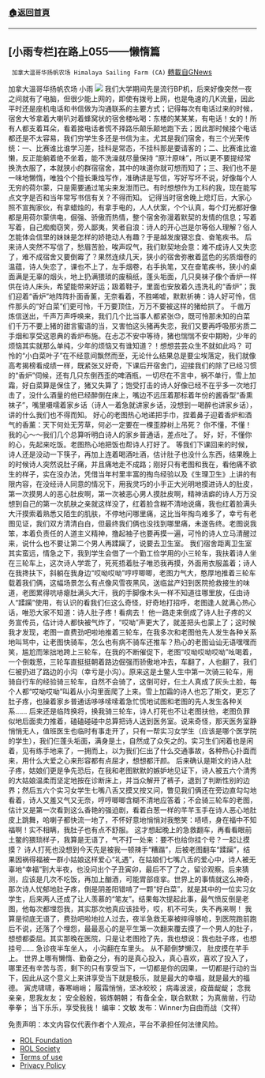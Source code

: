 ###  [:house:返回首頁](https://github.com/ourhimalayas/txt)
---


## [小雨专栏]在路上055——懒惰篇
` 加拿大温哥华扬帆农场 Himalaya Sailing Farm (CA)` [轉載自GNews](https://gnews.org/zh-hans/1825721/)

加拿大溫哥华扬帆农场 小雨
![](https://assets.gnews.org/wp-content/uploads/2022/01/截圖-2022-01-05-下午12.35.16.png)
我们大学期间先是流行BP机，后来好像突然一夜之间就有了电脑，但很少能上网的，即使有拨号上网，也是龟速的几K流量，因此平时还是座机电话和书信做为沟通联系的主要方式；记得每次有电话过来的时候，宿舍大爷拿着大喇叭对着蜂窝状的宿舍楼吆喝：东楼的某某某，有电话！女的！所有人都支着耳朵，看着接电话者慌不择路乐颠乐颠地跑下去；因此那时候接个电话都还是不太容易，我们穷学生多还是书信为主。尤其是我们宿舍，有三个光荣传统：一、比赛谁比谁学习差，挂科是常态，不挂科那是要请客的；二、比赛谁比谁懒，反正能躺着绝不坐着，能不洗澡就尽量保持 “原汁原味”，所以更不要提经常换洗衣服了，本就狭小的群宿宿舍，其中的味道你就可想而知了；三、我们也不是一味地懒惰，唯独个个擅长秉烛写作，准确讲是写信，写好写坏不说，好像每个人无穷的荷尔蒙，只是需要通过笔尖来发泄而已。有时想想作为工科的我，现在能写点文字是否和当年常写书信有关？不得而知。
记得当时宿舍晚上熄灯后，大家心照不宣掏家伙，有拿蜡烛的，有拿手电的，人人伏案，个个认真，每个灯光都好像都是用荷尔蒙供电，倔强、骄傲而热情，整个宿舍弥漫着默契的发情的信息；写着写着，自己痴痴窃笑，旁人鄙夷，笑者自浪：诗人的开心岂是尔等俗人理解？俗人怎能体会信里的妹妹是怎样的娇艳动人有趣？于是越发废寝忘食、奋笔疾书。
后来诗人突然不写信了，愁眉苦脸，唉声叹气，我们默契地会意：难不成诗人又失恋了，难不成宿舍又要倒霉了？果然连续几天，狭小的宿舍弥散着蓝色的劣质烟卷的温蕴，诗人失恋了，课也不上了，左手烟卷，右手执笔，又在奋笔疾书，狭小的桌面满是无辜的烟头，地上扔满猥琐的废稿纸，蓬头垢面，几只臭袜子像个香炉一样供在诗人床头，希望能带来好运；趿着鞋子，里面也安放着久违洗礼的“香炉”；我们迎着“香炉”地阵阵扑面香薰，无奈看着，不胜唏嘘，默默祈祷：诗人好可怜，信件那头的“好白菜”们更可怜，千万要顶住，万万不要被这样的猪给拱了。
千凿万炼信送出，千声万声呼唤来，我们几个比当事人都紧张😓，既可怜那未知的白菜们千万不要上猪的甜言蜜语的当，又害怕这头猪再失恋，我们又要再呼吸那劣质二手烟和享受这恩典的香炉布施。在忐忑不安中等待，猪也惴惴不安中期盼，少年的烦恼其实就那么单纯，少年的烦恼又有谁知道？！想想芸芸众生不就如此吗？
可怜的“小白菜叶子”在不经意间飘然而至，无论什么结果总是要尘埃落定，我们就像高考揭榜看成绩一样，既紧张又好奇，下课后开宿舍门，迎接我们的除了已经习惯的“香炉”伺候，还有几只东倒西歪的啤酒瓶，一切尽在不言中，祸不单行，雪上加霜，好白菜算是保住了，猪又失算了；饱受打击的诗人好像已经不在乎多一次地打击了，没什么酒量的他已经醉倒在床上，嘴边不远压着那标着年份的酱香型“香熏袜子”，嘴里嗫嚅着家乡话（诗人一着急就讲家乡话，没想到一喝醉也讲家乡话），讲的什么我们也不得而知。
好心的老图热心地递把手巾，捏着鼻子迎着香炉和酒气的香薰：天下何处无芳草，何必一定要在一棵歪脖树上吊死？
你不懂，不懂！我的心～～我们几个总算听明白诗人的家乡普通话，差点吐了。
好，好，不懂你的心，先起来吃饭。老图热心地把饭也帮诗人打好了。
等我们下课回来的时候，诗人还是没动一下筷子，再加上连着喝酒吐酒，估计肚子也没什么东西，结果晚上的时候诗人突然说肚子痛，并且痛地走不成路；刚好只有老图和我在，看他痛不欲生的样子，实在没办法，凭借当年村里丰富的掏鸟经验以及《生理卫生》上讲的有限内容，在没经诗人同意的情况下，用我灵巧的小手正大光明地摸进诗人的肚皮，第一次摸男人的恶心肚皮啊，第一次被恶心男人摸肚皮啊，精神洁癖的诗人万万没想到自己的第一次肌肤之亲就这样没了，红着脸含糊不清地说痛，我也红着脸满头大汗摸索着熟悉又陌生的肌肤，不停地问哪里痛，这比当年掏鸟难多了，幸亏有老图见证，我们双方清清白白，但最终我们俩也没找到哪里痛，未遂告终。老图说我笨，本着负责任的人道主义精神，撸起袖子也要再摸一遍，可怜的诗人立马清醒过来，说什么也不要让第二个男人再蹂躏了，说要去卫生室。
我们宿舍距离卫生室其实蛮远，情急之下，我到学生会借了一个勤工俭学用的小三轮车，我扶着诗人坐在三轮车上，这次诗人学乖了，死死捂着肚子唯恐我再摸，外面用衣服盖着；诗人在我搀扶下，斜躺在我身边“哎呦哎呦”哼哼唧唧，老图力气大，憨厚地推着三轮车载着我们俩，这幅场景怎么有点像风雪夜黑风，送临盆产妇到医院抢救接生的味道，老图累得吭哧瘪肚满头大汗，我的手脚像木头一样不知道往哪里放，任由诗人“蹂躏”使用，有认识的看我们仨这么奇怪，好奇地打招呼，老图逢人就满心热心话，唯恐大家不知道：诗人肚子疼！看病去！
他一路走来倒成了诗人肚子疼的义务宣传员，估计诗人都快被气炸了，“哎呦”声更大了，就差把头也蒙上了；这时候我才发现，老图一直费劲吧啦地推着三轮车，在我多次和老图他先人发生各种关系地叫骂中，让老图快骑车，怎么也有病不骑车还推车？热心的老图讪讪无语嘿嘿而笑，尴尬而笨拙地跨上三轮车，在我的不断催促下，老图“哎呦哎呦哎呦”吆喝着，一个倒栽葱，三轮车直挺挺朝着路边倔强而骄傲地冲去，车翻了，人也翻了，我们仨被扔进了路边的小沟（幸亏是小沟）。原来这是土鳖人生中第一次骑三轮车，用骑自行车的经验骑三轮车，自然不会骑了，这倒可好，仨土人真成了灰头土脸，每个人都“哎呦哎呦”叫着从小沟里面爬了上来。雪上加霜的诗人也忘了斯文，更忘了肚子疼，也操着家乡普通话哆哆嗦嗦着急忙慌地试图和老图的先人发生各种关系……
后来还是临阵换将，换我骑三轮车，诗人打死也不让老图扶他，老图负罪似地后面卖力推着，磕磕碰碰中总算把诗人送到医务室。说来奇怪，那天医务室静悄悄无人，值班医生也临时有事走开了，只有一帮实习女学生（应该是哪个医学院的学生），我们仨蓬头垢面，满身是土，自然成了众矢之的。实习生们闲着也是闲着，见有练手地来了，一拥而上，以为我们仨出了什么交通事故，各种热心扑面而来，用什么大爱之心来形容都有点屈才，想想都汗颜。
后来确认是斯文的诗人肚子疼，姑娘们更是争先恐后，在我和老图默默的嫉妒地见证下，诗人被五六个清秀的大姑娘温柔而坚定地按在诊断床上，并当众解开了裤子，退到了判断性别的边界；然后五六个实习女学生七嘴八舌又摸又按又问，瞥见我们俩还在旁边直勾勾地看着，诗人又羞又气又无奈，哼哼唧唧含糊不清地应答着；不会骑三轮车的老图，估计又是第一次看到这么香艳的强迫剧，看着白葱一样的芊芊玉手在诗人恶心地肚皮上跳舞，哈喇子都快流一地了，不怀好意地悄悄对我憨笑：啧啧，身在福中不知福啊！实不相瞒，我肚子也有点不舒服。
这才想起晚上的急救翻车，再看看眼前土鳖的猥琐样子，我算是无语了，气不打一处来：要不也给你挂个号？一起让摸摸？
诗人打死也没想到今天先是被我一顿辣手“糟蹋”，后被老图翻车“蹂躏”，结果因祸得福被一群小姑娘这样爱心“礼遇”，在姑娘们七嘴八舌的爱心中，诗人被无辜地“幸福”到大半夜，也没问出个子丑寅卯，最后不了了之，留诊观察。后来猜测，应该是几次不吃饭，再加上酗酒，可能胃部痉挛。世界上的事情就这么神奇，那次诗人忧郁地肚子疼，倒是阴差阳错啃了一颗“好白菜”，就是其中的一位实习女学生，后来两人还成了让人羡慕的“笔友”。结果每次提起此事，最气愤反倒是老图，他每次都埋怨我，其实那次他真应该挂号，哎，机不可失，失不再来啊！
我算是彻底无语了，费劲吧啦地拉人过去，夜半急救无辜被摔得够呛，到医院跑前跑后不说，还落了个埋怨，最最恶心的是平生第一次翻来覆去摸了一个男人的肚子，想想都委屈。其实那晚在医院，只是让老图抢了先，我也想说：我也肚子疼，也想挂号……
急诊夜半车坐人，
小沟翻在车里头。
从不颠倒梦懒汉，
肚皮摸在芊手上。
世界上哪有懒惰、勤奋之分，有的是真心投入，真心喜欢，喜欢了投入了，哪里还有辛苦与否，剩下的只有享受当下，一切都是你的因果，一切都是行动的当下，因此从这个意义上来讲享受当下就是极乐，就是最大的幸福，就是最大的福德。
寅虎啸啸，春寒峭峭；
履霜悄悄，坚冰皎皎；
病毒波波，疫苗龊龊；
念我亲亲，思我友友；
安全殷殷，锻炼朝朝；
有备全全，联合默默；
为真凿凿，行动拳拳；
当下乐乐，享受我我！
编审：文敏 发布：Winner为自由而战（文祥）

 

免责声明：本文内容仅代表作者个人观点，平台不承担任何法律风险。

- [ROL Foundation](https://rolfoundation.org/)
- [ROL Society](https://rolsociety.org/)
- [Terms of use](https://gnews.org/terms-of-use-3/)
- [Privacy Policy](https://gnews.org/privacy-policy/)

